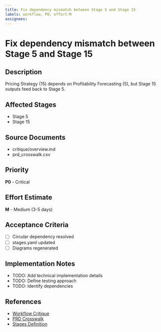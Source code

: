 ```yaml
---
title: Fix dependency mismatch between Stage 5 and Stage 15
labels: workflow, P0, effort-M
assignees: 
---
```


# Fix dependency mismatch between Stage 5 and Stage 15

## Description
Pricing Strategy (15) depends on Profitability Forecasting (5), but Stage 15 outputs feed back to Stage 5.

## Affected Stages
- Stage 5
- Stage 15

## Source Documents
- critique/overview.md
- prd_crosswalk.csv

## Priority
**P0** - Critical

## Effort Estimate
**M** - Medium (3-5 days)

## Acceptance Criteria
- [ ] Circular dependency resolved
- [ ] stages.yaml updated
- [ ] Diagrams regenerated

## Implementation Notes
- TODO: Add technical implementation details
- TODO: Define testing approach
- TODO: Identify dependencies

## References
- [Workflow Critique](../../critique/overview.md)
- [PRD Crosswalk](../../prd_crosswalk.md)
- [Stages Definition](../../stages.yaml)